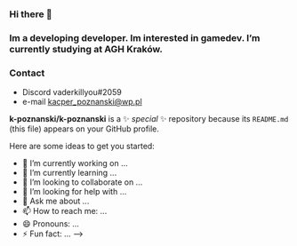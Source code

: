 ### Hi there 👋
### Im a developing developer. Im interested in gamedev. I’m currently studying at AGH Kraków.

### Contact
- Discord vaderkillyou#2059
- e-mail kacper_poznanski@wp.pl

**k-poznanski/k-poznanski** is a ✨ _special_ ✨ repository because its `README.md` (this file) appears on your GitHub profile.

Here are some ideas to get you started:

- 🔭 I’m currently working on ...
- 🌱 I’m currently learning ...
- 👯 I’m looking to collaborate on ...
- 🤔 I’m looking for help with ...
- 💬 Ask me about ...
- 📫 How to reach me: ...
- 😄 Pronouns: ...
- ⚡ Fun fact: ...
-->
